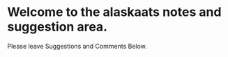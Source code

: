 # Welcome to the alaskaats notes and suggestion area.

Please leave Suggestions and Comments Below.
